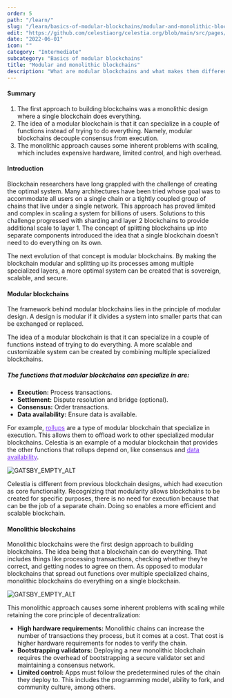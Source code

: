 ```yaml
---
order: 5
path: "/learn/"
slug: "/learn/basics-of-modular-blockchains/modular-and-monolithic-blockchains/"
edit: "https://github.com/celestiaorg/celestia.org/blob/main/src/pages/markdown-pages/learn/basics%20of%20modular%20blockchains-modular%20and%20monolithic%20blockchains.md"
date: "2022-06-01"
icon: ""
category: "Intermediate"
subcategory: "Basics of modular blockchains"
title: "Modular and monolithic blockchains"
description: "What are modular blockchains and what makes them different to their monolithic counterparts?"
---
```


<head>
  <meta name="twitter:card" content="summary_large_image">
  <meta name="twitter:site" content="@CelestiaOrg">
  <meta name="twitter:creator" content="@likebeckett">
  <meta name="twitter:title" content="Basics of Modular Blockchains">
  <meta name="twitter:description" content="A look at what modular and monolithic blockchains are.">
  <meta name="twitter:image" content="https://raw.githubusercontent.com/celestiaorg/celestia.org/main/src/pages/markdown-pages/learn/images/learn-modular-twitter-card.png">
</head>

#### Summary
1. The first approach to building blockchains was a monolithic design where a single blockchain does everything.
2. The idea of a modular blockchain is that it can specialize in a couple of functions instead of trying to do everything. Namely, modular blockchains decouple consensus from execution.
3. The monolithic approach causes some inherent problems with scaling, which includes expensive hardware, limited control, and high overhead.

#### Introduction
Blockchain researchers have long grappled with the challenge of creating the optimal system. Many architectures have been tried whose goal was to accommodate all users on a single chain or a tightly coupled group of chains that live under a single network. This approach has proved limited and complex in scaling a system for billions of users. Solutions to this challenge progressed with sharding and layer 2 blockchains to provide additional scale to layer 1. The concept of splitting blockchains up into separate components introduced the idea that a single blockchain doesn’t need to do everything on its own.

The next evolution of that concept is modular blockchains. By making the blockchain modular and splitting up its processes among multiple specialized layers, a more optimal system can be created that is sovereign, scalable, and secure.

#### Modular blockchains
The framework behind modular blockchains lies in the principle of modular design. A design is modular if it divides a system into smaller parts that can be exchanged or replaced.

The idea of a modular blockchain is that it can specialize in a couple of functions instead of trying to do everything. A more scalable and customizable system can be created by combining multiple specialized blockchains.

##### The functions that modular blockchains can specialize in are:

- **Execution:** Process transactions.
- **Settlement:** Dispute resolution and bridge (optional).
- **Consensus:** Order transactions.
- **Data availability:** Ensure data is available.

For example, <a href="https://celestia.org/glossary/rollup" target="_blank" rel="noopener noreferrer" style="color:#7B2BF9;">rollups</a> are a type of modular blockchain that specialize in execution. This allows them to offload work to other specialized modular blockchains. Celestia is an example of a modular blockchain that provides the other functions that rollups depend on, like consensus and <a href="https://celestia.org/glossary/data-availability" target="_blank" rel="noopener noreferrer" style="color:#7B2BF9;">data availability</a>.

![GATSBY_EMPTY_ALT](./images/Celestia_DA_Execution.png)

Celestia is different from previous blockchain designs, which had execution as core functionality. Recognizing that modularity allows blockchains to be created for specific purposes, there is no need for execution because that can be the job of a separate chain. Doing so enables a more efficient and scalable blockchain.

#### Monolithic blockchains
Monolithic blockchains were the first design approach to building blockchains. The idea being that a blockchain can do everything. That includes things like processing transactions, checking whether they’re correct, and getting nodes to agree on them. As opposed to modular blockchains that spread out functions over multiple specialized chains, monolithic blockchains do everything on a single blockchain.

![GATSBY_EMPTY_ALT](./images/Monolithic-Modular_V2_without_logo.png)

This monolithic approach causes some inherent problems with scaling while retaining the core principle of decentralization:

- **High hardware requirements:** Monolithic chains can increase the number of transactions they process, but it comes at a cost. That cost is higher hardware requirements for nodes to verify the chain.
- **Bootstrapping validators:** Deploying a new monolithic blockchain requires the overhead of bootstrapping a secure validator set and maintaining a consensus network.
- **Limited control:** Apps must follow the predetermined rules of the chain they deploy to. This includes the programming model, ability to fork, and community culture, among others.
